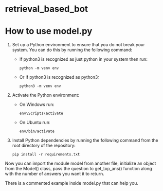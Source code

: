 # retrieval_based_bot

# How to use model.py
1. Set up a Python environment to ensure that you do not break your system. You can do this by running the following command:
    * If python3 is recognized as just python in your system then run:
        ```
        python -m venv env
        ```
    * Or if python3 is recognized as python3:
        ```
        python3 -m venv env
        ```

2. Activate the Python environment:
    * On Windows run:
        ```
        env\Scripts\activate
        ```
    * On Ubuntu run:
        ```
        env/bin/activate
        ```

3. Install Python dependencies by running the following command from the root directory of the repository:
    ```
    pip install -r requirements.txt
    ```

Now you can import the module model from another file, initialize an object from the Model() class, pass the question to get_top_ans() function along with the number of answers you want it to return.

There is a commented example inside model.py that can help you.
